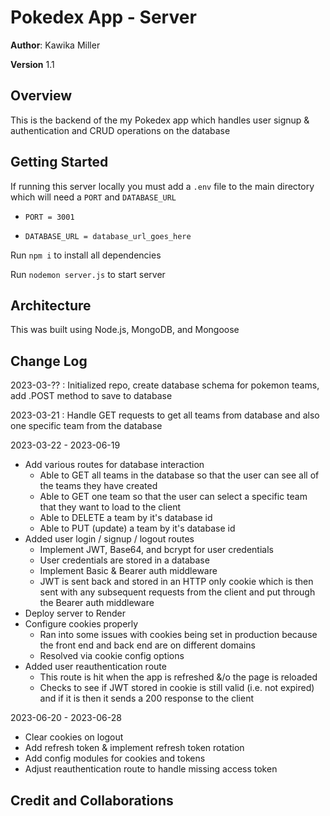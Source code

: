 # Pokedex App - Server

**Author**: Kawika Miller

**Version** 1.1

## Overview
This is the backend of the my Pokedex app which handles user signup & authentication and CRUD operations on the database

## Getting Started
If running this server locally you must add a `.env` file to the main directory which will need a `PORT` and `DATABASE_URL`

  - `PORT = 3001`

  - `DATABASE_URL = database_url_goes_here`

Run `npm i` to install all dependencies

Run `nodemon server.js` to start server

## Architecture
This was built using Node.js, MongoDB, and Mongoose

## Change Log

2023-03-?? : Initialized repo, create database schema for pokemon teams, add .POST method to save to database

2023-03-21 : Handle GET requests to get all teams from database and also one specific team from the database

2023-03-22 - 2023-06-19
- Add various routes for database interaction
  - Able to GET all teams in the database so that the user can see all of the teams they have created
  - Able to GET one team so that the user can select a specific team that they want to load to the client
  - Able to DELETE a team by it's database id
  - Able to PUT (update) a team by it's database id
- Added user login / signup / logout routes
  - Implement JWT, Base64, and bcrypt for user credentials
  - User credentials are stored in a database
  - Implement Basic & Bearer auth middleware
  - JWT is sent back and stored in an HTTP only cookie which is then sent with any subsequent requests from the client and put through the Bearer auth middleware
- Deploy server to Render
- Configure cookies properly
  - Ran into some issues with cookies being set in production because the front end and back end are on different domains
  - Resolved via cookie config options
- Added user reauthentication route
  - This route is hit when the app is refreshed &/o the page is reloaded
  - Checks to see if JWT stored in cookie is still valid (i.e. not expired) and if it is then it sends a 200 response to the client

2023-06-20 - 2023-06-28
- Clear cookies on logout
- Add refresh token & implement refresh token rotation
- Add config modules for cookies and tokens
- Adjust reauthentication route to handle missing access token


## Credit and Collaborations